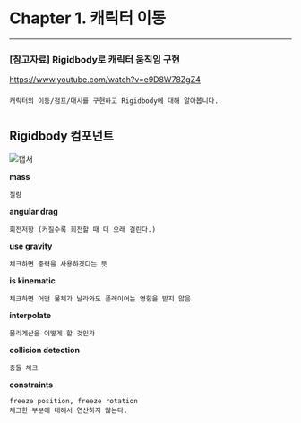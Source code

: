 # Chapter 1. 캐릭터 이동 
***
### [참고자료] Rigidbody로 캐릭터 움직임 구현
https://www.youtube.com/watch?v=e9D8W78ZgZ4
####
    캐릭터의 이동/점프/대시를 구현하고 Rigidbody에 대해 알아봅니다.
#
## Rigidbody 컴포넌트
![캡처](https://user-images.githubusercontent.com/86524081/202970747-349b56f7-20ae-4247-b544-cce7935385e7.PNG)

**mass**

    질량

**angular drag**

    회전저항 (커질수록 회전할 때 더 오래 걸린다.)

**use gravity**

    체크하면 중력을 사용하겠다는 뜻

**is kinematic**

    체크하면 어떤 물체가 날라와도 플레이어는 영향을 받지 않음

**interpolate**

    물리계산을 어떻게 할 것인가
    
**collision detection**

    충돌 체크

**constraints**

    freeze position, freeze rotation 
    체크한 부분에 대해서 연산하지 않는다.
    
